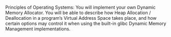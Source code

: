 Principles of Operating Systems:
You will implement your own Dynamic Memory Allocator. You will be able to
describe how Heap Allocation / Deallocation in a program’s Virtual Address Space takes place, and
how certain options may control it when using the built-in glibc Dynamic Memory Management
implementations.
